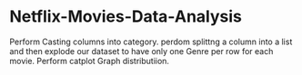 # Netflix-Movies-Data-Analysis
 Perform Casting columns into category.
perdom splittng a column into a list and then explode our dataset to have only one Genre per
row for each movie.
Perform catplot Graph distributiion.
